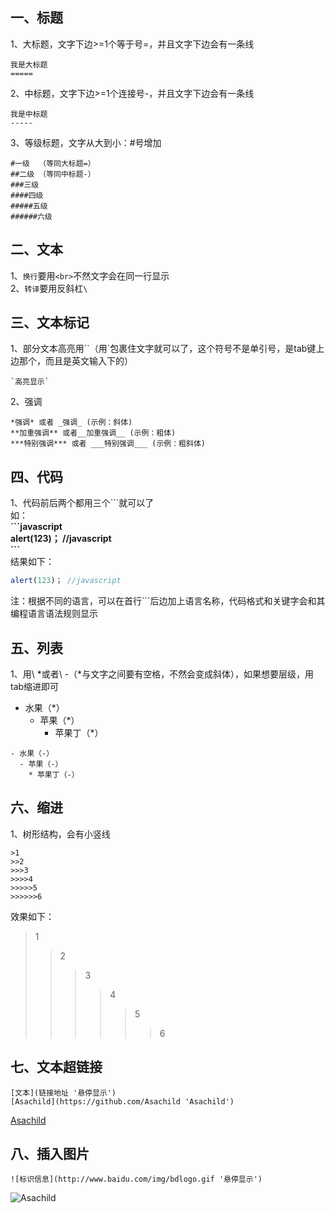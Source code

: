## 一、标题
1、大标题，文字下边>=1个等于号=，并且文字下边会有一条线<br>
  ```
  我是大标题
  =====
  ```

2、中标题，文字下边>=1个连接号-，并且文字下边会有一条线<br>
```
我是中标题
-----
```
3、等级标题，文字从大到小：#号增加
```
#一级  （等同大标题=）
##二级 （等同中标题-）
###三级 
####四级
#####五级 
######六级
```

## 二、文本
1、`换行`要用`<br>`不然文字会在同一行显示<br>
2、`转译`要用反斜杠`\`

## 三、文本标记
1、部分文本高亮用\`\`（用\`包裹住文字就可以了，这个符号不是单引号，是tab键上边那个，而且是英文输入下的）<br>
```
`高亮显示`
```
2、强调<br>
```
*强调* 或者 _强调_ (示例：斜体)
**加重强调** 或者__加重强调__ (示例：粗体)
***特别强调*** 或者 ___特别强调___ (示例：粗斜体)
```

## 四、代码
1、代码前后两个都用三个\`\`\`就可以了<br>
如：<br>
**\`\`\`javascript**<br>
**alert(123)； \/\/javascript**<br>
**\`\`\`**<br>
结果如下：<br>
```javascript
alert(123)； //javascript
```
注：根据不同的语言，可以在首行\`\`\`后边加上语言名称，代码格式和关键字会和其编程语言语法规则显示<br>

## 五、列表
1、用\ *或者\ -（\*与文字之间要有空格，不然会变成斜体），如果想要层级，用tab缩进即可<br>

* 水果（\*）
  * 苹果（\*）
    * 苹果丁（\*）
```
- 水果（-）
  - 苹果（-）
    * 苹果丁（-）
```

## 六、缩进
1、树形结构，会有小竖线<br>
```
>1  
>>2 
>>>3
>>>>4
>>>>>5
>>>>>>6
```
效果如下：<br>
>1  
>>2 
>>>3
>>>>4
>>>>>5
>>>>>>6

## 七、文本超链接
```
[文本](链接地址 '悬停显示')
[Asachild](https://github.com/Asachild 'Asachild')
```
  [Asachild](https://github.com/Asachild 'Asachild')

## 八、插入图片
```
![标识信息](http://www.baidu.com/img/bdlogo.gif '悬停显示')  
```
![Asachild](https://github.com/Asachild/firstSite/blob/master/picture/avatar.jpg 'Asachild')  


















